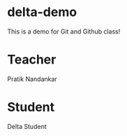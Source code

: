 # delta-demo

This is a demo for Git and Github class!

# Teacher

Pratik Nandankar

# Student

Delta Student
